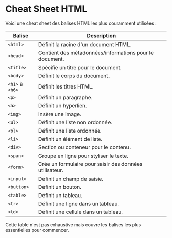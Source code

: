 # Cheat Sheet HTML

Voici une cheat sheet des balises HTML les plus couramment utilisées :

| Balise | Description |
| ------ | ----------- |
| `<html>` | Définit la racine d'un document HTML. |
| `<head>` | Contient des métadonnées/informations pour le document. |
| `<title>` | Spécifie un titre pour le document. |
| `<body>` | Définit le corps du document. |
| `<h1>` à `<h6>` | Définit les titres HTML. |
| `<p>` | Définit un paragraphe. |
| `<a>` | Définit un hyperlien. |
| `<img>` | Insère une image. |
| `<ul>` | Définit une liste non ordonnée. |
| `<ol>` | Définit une liste ordonnée. |
| `<li>` | Définit un élément de liste. |
| `<div>` | Section ou conteneur pour le contenu. |
| `<span>` | Groupe en ligne pour styliser le texte. |
| `<form>` | Crée un formulaire pour saisir des données utilisateur. |
| `<input>` | Définit un champ de saisie. |
| `<button>` | Définit un bouton. |
| `<table>` | Définit un tableau. |
| `<tr>` | Définit une ligne dans un tableau. |
| `<td>` | Définit une cellule dans un tableau. |

Cette table n'est pas exhaustive mais couvre les balises les plus essentielles pour commencer.
